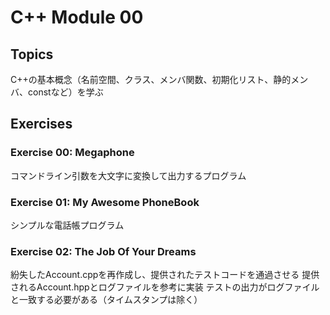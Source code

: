 # C++ Module 00

## Topics
C++の基本概念（名前空間、クラス、メンバ関数、初期化リスト、静的メンバ、constなど）を学ぶ

## Exercises
### Exercise 00: Megaphone

コマンドライン引数を大文字に変換して出力するプログラム

### Exercise 01: My Awesome PhoneBook

シンプルな電話帳プログラム

### Exercise 02: The Job Of Your Dreams

紛失したAccount.cppを再作成し、提供されたテストコードを通過させる
提供されるAccount.hppとログファイルを参考に実装
テストの出力がログファイルと一致する必要がある（タイムスタンプは除く）
